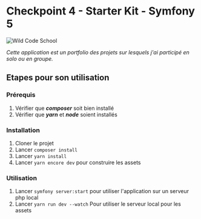 # Checkpoint 4 - Starter Kit - Symfony 5

![Wild Code School](https://wildcodeschool.fr/wp-content/uploads/2019/01/logo_pink_176x60.png)

_Cette application est un portfolio des projets sur lesquels j'ai participé en solo ou en groupe._

## Etapes pour son utilisation

### Prérequis

1. Vérifier que _**composer**_ soit bien installé
2. Vérifier que _**yarn**_ et _**node**_ soient installés

### Installation

1. Cloner le projet
2. Lancer `composer install`
3. Lancer `yarn install`
4. Lancer `yarn encore dev` pour construire les assets

### Utilisation

1. Lancer `symfony server:start` pour utiliser l'application sur un serveur php local
2. Lancer `yarn run dev --watch` Pour utiliser le serveur local pour les assets



